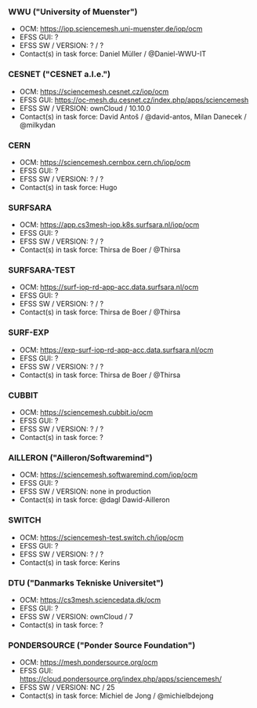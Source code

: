 ### WWU ("University of Muenster")
* OCM: https://iop.sciencemesh.uni-muenster.de/iop/ocm
* EFSS GUI: ?
* EFSS SW / VERSION: ? / ?
* Contact(s) in task force: Daniel Müller / @Daniel-WWU-IT

### CESNET ("CESNET a.l.e.")
* OCM: https://sciencemesh.cesnet.cz/iop/ocm
* EFSS GUI: https://oc-mesh.du.cesnet.cz/index.php/apps/sciencemesh
* EFSS SW / VERSION: ownCloud / 10.10.0
* Contact(s) in task force: David Antoš / @david-antos, Milan Danecek / @milkydan

### CERN
* OCM: https://sciencemesh.cernbox.cern.ch/iop/ocm
* EFSS GUI: ?
* EFSS SW / VERSION: ? / ?
* Contact(s) in task force: Hugo

### SURFSARA
* OCM: https://app.cs3mesh-iop.k8s.surfsara.nl/iop/ocm
* EFSS GUI: ?
* EFSS SW / VERSION: ? / ?
* Contact(s) in task force: Thirsa de Boer / @Thirsa

### SURFSARA-TEST
* OCM: https://surf-iop-rd-app-acc.data.surfsara.nl/ocm
* EFSS GUI: ?
* EFSS SW / VERSION: ? / ?
* Contact(s) in task force: Thirsa de Boer / @Thirsa

### SURF-EXP
* OCM: https://exp-surf-iop-rd-app-acc.data.surfsara.nl/ocm
* EFSS GUI: ?
* EFSS SW / VERSION: ? / ?
* Contact(s) in task force: Thirsa de Boer / @Thirsa

### CUBBIT
* OCM: https://sciencemesh.cubbit.io/ocm
* EFSS GUI: ?
* EFSS SW / VERSION: ? / ?
* Contact(s) in task force: ?

### AILLERON ("Ailleron/Softwaremind")
* OCM: https://sciencemesh.softwaremind.com/iop/ocm
* EFSS GUI: ?
* EFSS SW / VERSION: none in production
* Contact(s) in task force: @dagl Dawid-Ailleron

### SWITCH
* OCM: https://sciencemesh-test.switch.ch/iop/ocm
* EFSS GUI: ?
* EFSS SW / VERSION: ? / ?
* Contact(s) in task force: Kerins

### DTU ("Danmarks Tekniske Universitet")
* OCM: https://cs3mesh.sciencedata.dk/ocm
* EFSS GUI: ?
* EFSS SW / VERSION: ownCloud / 7 
* Contact(s) in task force: ?

### PONDERSOURCE ("Ponder Source Foundation")
* OCM: https://mesh.pondersource.org/ocm
* EFSS GUI: https://cloud.pondersource.org/index.php/apps/sciencemesh/
* EFSS SW / VERSION: NC / 25
* Contact(s) in task force: Michiel de Jong / @michielbdejong
